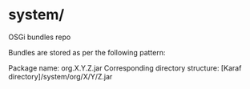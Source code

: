 # system/

OSGi bundles repo

Bundles are stored as per the following pattern: 

Package name: org.X.Y.Z.jar
Corresponding directory structure: [Karaf directory]/system/org/X/Y/Z.jar
